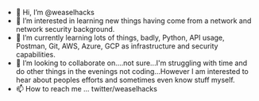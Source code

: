 - 👋 Hi, I’m @weaselhacks
- 👀 I’m interested in learning new things having come from a network and network security background.
- 🌱 I’m currently learning lots of things, badly, Python, API usage, Postman, Git, AWS, Azure, GCP as infrastructure and security capabilities. 
- 💞️ I’m looking to collaborate on....not sure...I'm struggling with time and do other things in the evenings not coding...However I am interested to hear about peoples efforts and sometimes even know stuff myself.
- 📫 How to reach me ... twitter/weaselhacks

<!---
weaselhacks/weaselhacks is a ✨ special ✨ repository because its `README.md` (this file) appears on your GitHub profile.
You can click the Preview link to take a look at your changes.
--->

